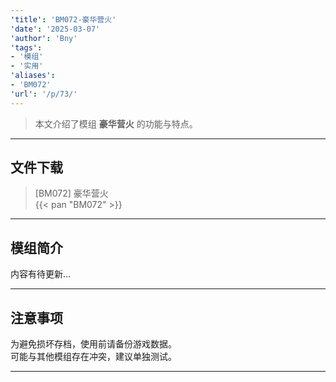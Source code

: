 ```yaml
---
'title': 'BM072-豪华营火'
'date': '2025-03-07'
'author': 'Bny'
'tags':
- '模组'
- '实用'
'aliases':
- 'BM072'
'url': '/p/73/'
---
```


> 本文介绍了模组 **豪华营火** 的功能与特点。

---

## 文件下载

> [BM072] 豪华营火  
{{< pan "BM072" >}}  

---

## 模组简介

>  
内容有待更新...  

---

## 注意事项

>  
为避免损坏存档，使用前请备份游戏数据。  
可能与其他模组存在冲突，建议单独测试。  

---

